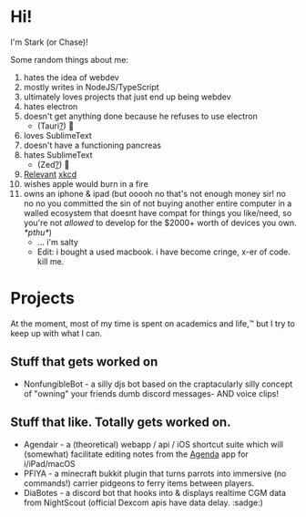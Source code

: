 

# Hi!
I'm Stark (or Chase)!


Some random things about me:
1. hates the idea of webdev
2. mostly writes in NodeJS/TypeScript
3. ultimately loves projects that just end up being webdev
4. hates electron 
5. doesn't get anything done because he refuses to use electron
    - (Tauri[?](https://tauri.app)) :eyes:
6. loves SublimeText
7. doesn't have a functioning pancreas
7. hates SublimeText
    - (Zed[?](https://zed.dev)) :eyes:
8. [Relevant](https://xkcd.com/1205/) [xkcd](https://xkcd.com/1445/)
9. wishes apple would burn in a fire
10. owns an iphone & ipad (but ooooh no that's not enough money sir! no no no you committed the sin of not buying another entire computer in a walled ecosystem that doesnt have compat for things you like/need, so you're not *allowed* to develop for the $2000+ worth of devices you own. *\*pthu\**)
    - ... i'm salty
    - Edit: i bought a used macbook. i have become cringe, x-er of code. kill me.

# Projects
At the moment, most of my time is spent on academics and life,:tm: but I try to keep up with what I can. 
## Stuff that gets worked on
  - NonfungibleBot - a silly djs bot based on the craptacularly silly concept of "owning" your friends dumb discord messages- AND voice clips!
## Stuff that like. Totally gets worked on.
  - Agendair  - a (theoretical) webapp / api / iOS shortcut suite which will (somewhat) facilitate editing notes from the [Agenda](https://agenda.community) app for i/iPad/macOS
  - PFIYA     - a minecraft bukkit plugin that turns parrots into immersive (no commands!) carrier pidgeons to ferry items between players.
  - DiaBotes  - a discord bot that hooks into & displays realtime CGM data from NightScout (official Dexcom apis have data delay. :sadge:)
<a rel="me" href="https://hachyderm.io/@starkrights"></a>
<a rel="omg.lol" href="https://proven.lol/42d65b"></a>
